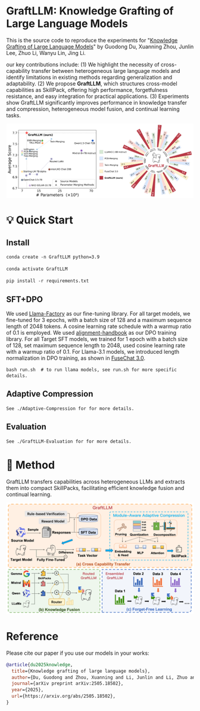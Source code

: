 # GraftLLM: Knowledge Grafting of Large Language Models

This is the source code to reproduce the experiments for "[Knowledge Grafting of Large Language Models](https://arxiv.org/abs/2505.18502)" by Guodong Du, Xuanning Zhou, Junlin Lee, Zhuo Li, Wanyu Lin, Jing Li.

our key contributions include:
(1) We highlight the necessity of cross-capability transfer between heterogeneous large language models and identify limitations in existing methods regarding generalization and adaptability. (2) We propose **GraftLLM**, which structures cross-model capabilities as SkillPack, offering high performance, forgetfulness resistance, and easy integration for practical applications. 
(3) Experiments show GraftLLM significantly improves performance in knowledge transfer and compression, heterogeneous model fusion, and continual learning tasks.

<img src="./assets/imgs/graftllm_result.png" alt="Figure 1: Example Image" title="Figure 1: Example Image">

# 💡 Quick Start
## Install
```
conda create -n GraftLLM python=3.9

conda activate GraftLLM

pip install -r requirements.txt 
```
## SFT+DPO

We used [Llama-Factory](https://github.com/hiyouga/LLaMA-Factory) as our fine-tuning library. For all target models, we fine-tuned for 3 epochs, with a batch size of 128 and a maximum sequence length of 2048 tokens. A cosine learning rate schedule with a warmup ratio of 0.1 is employed. We used [alignment-handbook](https://github.com/huggingface/alignment-handbook) as our DPO training library. For all Target SFT models, we trained for 1 epoch with a batch size of 128, set maximum sequence length to 2048, used cosine learning rate with a warmup ratio of 0.1. For Llama-3.1 models, we introduced length normalization in DPO training, as shown in [FuseChat 3.0](https://github.com/fanqiwan/FuseAI/tree/main/FuseChat-3.0).

```
bash run.sh  # to run llama models, see run.sh for more specific details.
```

## Adaptive Compression
```
See ./Adaptive-Compression for for more details.
```

## Evaluation
```
See ./GraftLLM-Evaluation for for more details.
```

# 🌈 Method
GraftLLM transfers capabilities across heterogeneous LLMs and extracts them into compact SkillPacks, facilitating efficient knowledge fusion and continual learning.

<img src="./assets/imgs/graftllm_method.png" alt="Figure 1: Example Image" title="Figure 1: Example Image">

# Reference
Please cite our paper if you use our models in your works:

```bibtex
@article{du2025knowledge,
  title={Knowledge grafting of large language models},
  author={Du, Guodong and Zhou, Xuanning and Li, Junlin and Li, Zhuo and Shi, Zesheng and Lin, Wanyu and Tang, Ho-Kin and Li, Xiucheng and Liu, Fangming and Wang, Wenya and others},
  journal={arXiv preprint arXiv:2505.18502},
  year={2025},
  url={https://arxiv.org/abs/2505.18502}, 
}
